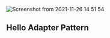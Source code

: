 ![Screenshot from 2021-11-26 14 51 54](https://user-images.githubusercontent.com/27627958/143583960-bc64fee7-4cb7-420c-b43f-228974b7edc4.png)


## Hello Adapter Pattern 
